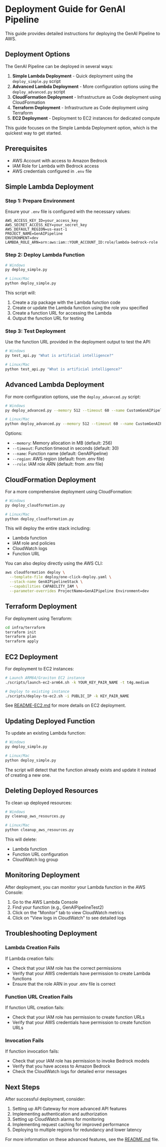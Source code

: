 # Deployment Guide for GenAI Pipeline

This guide provides detailed instructions for deploying the GenAI Pipeline to AWS.

## Deployment Options

The GenAI Pipeline can be deployed in several ways:

1. **Simple Lambda Deployment** - Quick deployment using the `deploy_simple.py` script
2. **Advanced Lambda Deployment** - More configuration options using the `deploy_advanced.py` script
3. **CloudFormation Deployment** - Infrastructure as Code deployment using CloudFormation
4. **Terraform Deployment** - Infrastructure as Code deployment using Terraform
5. **EC2 Deployment** - Deployment to EC2 instances for dedicated compute

This guide focuses on the Simple Lambda Deployment option, which is the quickest way to get started.

## Prerequisites

- AWS Account with access to Amazon Bedrock
- IAM Role for Lambda with Bedrock access
- AWS credentials configured in `.env` file

## Simple Lambda Deployment

### Step 1: Prepare Environment

Ensure your `.env` file is configured with the necessary values:

```
AWS_ACCESS_KEY_ID=your_access_key
AWS_SECRET_ACCESS_KEY=your_secret_key
AWS_DEFAULT_REGION=us-east-1
PROJECT_NAME=GenAIPipeline
ENVIRONMENT=dev
LAMBDA_ROLE_ARN=arn:aws:iam::YOUR_ACCOUNT_ID:role/lambda-bedrock-role
```

### Step 2: Deploy Lambda Function

```bash
# Windows
py deploy_simple.py

# Linux/Mac
python deploy_simple.py
```

This script will:
1. Create a zip package with the Lambda function code
2. Create or update the Lambda function using the role you specified
3. Create a function URL for accessing the Lambda
4. Output the function URL for testing

### Step 3: Test Deployment

Use the function URL provided in the deployment output to test the API:

```bash
# Windows
py test_api.py "What is artificial intelligence?"

# Linux/Mac
python test_api.py "What is artificial intelligence?"
```

## Advanced Lambda Deployment

For more configuration options, use the `deploy_advanced.py` script:

```bash
# Windows
py deploy_advanced.py --memory 512 --timeout 60 --name CustomGenAIPipeline

# Linux/Mac
python deploy_advanced.py --memory 512 --timeout 60 --name CustomGenAIPipeline
```

Options:
- `--memory`: Memory allocation in MB (default: 256)
- `--timeout`: Function timeout in seconds (default: 30)
- `--name`: Function name (default: GenAIPipeline)
- `--region`: AWS region (default: from .env file)
- `--role`: IAM role ARN (default: from .env file)

## CloudFormation Deployment

For a more comprehensive deployment using CloudFormation:

```bash
# Windows
py deploy_cloudformation.py

# Linux/Mac
python deploy_cloudformation.py
```

This will deploy the entire stack including:
- Lambda function
- IAM role and policies
- CloudWatch logs
- Function URL

You can also deploy directly using the AWS CLI:

```bash
aws cloudformation deploy \
  --template-file deploy/one-click-deploy.yaml \
  --stack-name GenAIPipelineStack \
  --capabilities CAPABILITY_IAM \
  --parameter-overrides ProjectName=GenAIPipeline Environment=dev
```

## Terraform Deployment

For deployment using Terraform:

```bash
cd infra/terraform
terraform init
terraform plan
terraform apply
```

## EC2 Deployment

For deployment to EC2 instances:

```bash
# Launch ARM64/Graviton EC2 instance
./scripts/launch-ec2-arm64.sh -k YOUR_KEY_PAIR_NAME -t t4g.medium

# Deploy to existing instance
./scripts/deploy-to-ec2.sh -i PUBLIC_IP -k KEY_PAIR_NAME
```

See [README-EC2.md](README-EC2.md) for more details on EC2 deployment.

## Updating Deployed Function

To update an existing Lambda function:

```bash
# Windows
py deploy_simple.py

# Linux/Mac
python deploy_simple.py
```

The script will detect that the function already exists and update it instead of creating a new one.

## Deleting Deployed Resources

To clean up deployed resources:

```bash
# Windows
py cleanup_aws_resources.py

# Linux/Mac
python cleanup_aws_resources.py
```

This will delete:
- Lambda function
- Function URL configuration
- CloudWatch log group

## Monitoring Deployment

After deployment, you can monitor your Lambda function in the AWS Console:

1. Go to the AWS Lambda Console
2. Find your function (e.g., GenAIPipelineTest2)
3. Click on the "Monitor" tab to view CloudWatch metrics
4. Click on "View logs in CloudWatch" to see detailed logs

## Troubleshooting Deployment

### Lambda Creation Fails

If Lambda creation fails:
- Check that your IAM role has the correct permissions
- Verify that your AWS credentials have permission to create Lambda functions
- Ensure that the role ARN in your .env file is correct

### Function URL Creation Fails

If function URL creation fails:
- Check that your IAM role has permission to create function URLs
- Verify that your AWS credentials have permission to create function URLs

### Invocation Fails

If function invocation fails:
- Check that your IAM role has permission to invoke Bedrock models
- Verify that you have access to Amazon Bedrock
- Check the CloudWatch logs for detailed error messages

## Next Steps

After successful deployment, consider:

1. Setting up API Gateway for more advanced API features
2. Implementing authentication and authorization
3. Setting up CloudWatch alarms for monitoring
4. Implementing request caching for improved performance
5. Deploying to multiple regions for redundancy and lower latency

For more information on these advanced features, see the [README.md](README.md) file.